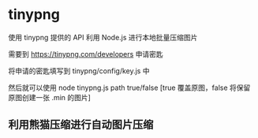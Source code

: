 # tinypng
使用 tinypng 提供的 API 利用 Node.js 进行本地批量压缩图片

需要到 https://tinypng.com/developers 申请密匙

将申请的密匙填写到 tinypng/config/key.js 中

然后就可以使用 node tinypng.js path true/false [true 覆盖原图，false 将保留原图创建一张 .min 的图片]

## 利用熊猫压缩进行自动图片压缩
